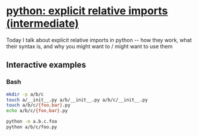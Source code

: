 # [python: explicit relative imports (intermediate)](https://youtu.be/uwtupH7LJco)

Today I talk about explicit relative imports in python -- how they work, what their syntax is, and why you might want to / might want to use them

## Interactive examples

### Bash

```bash
mkdir -p a/b/c
touch a/__init__.py a/b/__init__.py a/b/c/__init__.py
touch a/b/c/{foo,bar}.py
echo a/b/c/{foo,bar}.py

python -m a.b.c.foo
python a/b/c/foo.py
```
